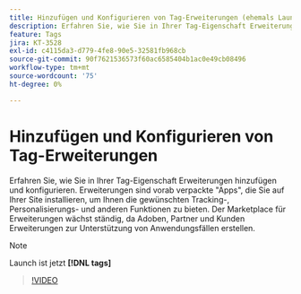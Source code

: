 ```yaml
---
title: Hinzufügen und Konfigurieren von Tag-Erweiterungen (ehemals Launch-Erweiterungen)
description: Erfahren Sie, wie Sie in Ihrer Tag-Eigenschaft Erweiterungen hinzufügen und konfigurieren.
feature: Tags
jira: KT-3528
exl-id: c4115da3-d779-4fe8-90e5-32581fb968cb
source-git-commit: 90f7621536573f60ac6585404b1ac0e49cb08496
workflow-type: tm+mt
source-wordcount: '75'
ht-degree: 0%

---
```


# Hinzufügen und Konfigurieren von Tag-Erweiterungen

Erfahren Sie, wie Sie in Ihrer Tag-Eigenschaft Erweiterungen hinzufügen und konfigurieren. Erweiterungen sind vorab verpackte &quot;Apps&quot;, die Sie auf Ihrer Site installieren, um Ihnen die gewünschten Tracking-, Personalisierungs- und anderen Funktionen zu bieten. Der Marketplace für Erweiterungen wächst ständig, da Adoben, Partner und Kunden Erweiterungen zur Unterstützung von Anwendungsfällen erstellen.

>[!NOTE]
>
> Launch ist jetzt **[!DNL tags]**

>[!VIDEO](https://video.tv.adobe.com/v/28732/?quality=12&learn=on)
